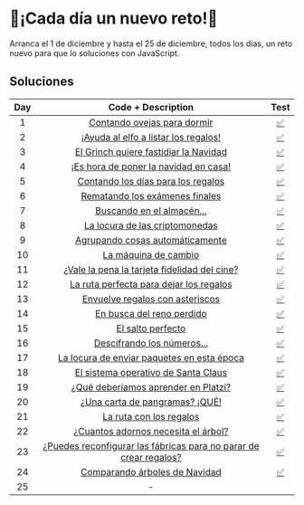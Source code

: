 # 🎄¡Cada día un nuevo reto!🎄

Arranca el 1 de diciembre y hasta el 25 de diciembre, todos los días, un reto nuevo para que lo soluciones con JavaScript.

## Soluciones


| Day |                                                         Code + Description                                                         |                                   Test                                   |
| :---: | :----------------------------------------------------------------------------------------------------------------------------------: | :------------------------------------------------------------------------: |
|  1  |                     [Contando ovejas para dormir](https://github.com/carlos-chacon/adventjs/blob/main/src/day01.js)                     | [✅](https://github.com/carlos-chacon/adventjs/blob/main/tests/day01.test.js) |
|  2  |                [¡Ayuda al elfo a listar los regalos!](https://github.com/carlos-chacon/adventjs/blob/main/src/day02.js)                | [✅](https://github.com/carlos-chacon/adventjs/blob/main/tests/day02.test.js) |
|  3  |                [El Grinch quiere fastidiar la Navidad](https://github.com/carlos-chacon/adventjs/blob/main/src/day03.js)                | [✅](https://github.com/carlos-chacon/adventjs/blob/main/tests/day03.test.js) |
|  4  |               [¡Es hora de poner la navidad en casa!](https://github.com/carlos-chacon/adventjs/blob/main/src/day04.js)               | [✅](https://github.com/carlos-chacon/adventjs/blob/main/tests/day04.test.js) |
|  5  |                 [Contando los días para los regalos](https://github.com/carlos-chacon/adventjs/blob/main/src/day05.js)                 | [✅](https://github.com/carlos-chacon/adventjs/blob/main/tests/day05.test.js) |
|  6  |                   [Rematando los exámenes finales](https://github.com/carlos-chacon/adventjs/blob/main/src/day06.js)                   | [✅](https://github.com/carlos-chacon/adventjs/blob/main/tests/day06.test.js) |
|  7  |                     [Buscando en el almacén...](https://github.com/carlos-chacon/adventjs/blob/main/src/day07.js)                     | [✅](https://github.com/carlos-chacon/adventjs/blob/main/tests/day07.test.js) |
|  8  |                   [La locura de las criptomonedas](https://github.com/carlos-chacon/adventjs/blob/main/src/day08.js)                   | [✅](https://github.com/carlos-chacon/adventjs/blob/main/tests/day08.test.js) |
|  9  |                  [Agrupando cosas automáticamente](https://github.com/carlos-chacon/adventjs/blob/main/src/day09.js)                  | [✅](https://github.com/carlos-chacon/adventjs/blob/main/tests/day09.test.js) |
| 10 |                        [La máquina de cambio](https://github.com/carlos-chacon/adventjs/blob/main/src/day10.js)                        | [✅](https://github.com/carlos-chacon/adventjs/blob/main/tests/day10.test.js) |
| 11 |            [¿Vale la pena la tarjeta fidelidad del cine?](https://github.com/carlos-chacon/adventjs/blob/main/src/day11.js)            | [✅](https://github.com/carlos-chacon/adventjs/blob/main/tests/day11.test.js) |
| 12 |               [La ruta perfecta para dejar los regalos](https://github.com/carlos-chacon/adventjs/blob/main/src/day12.js)               | [✅](https://github.com/carlos-chacon/adventjs/blob/main/tests/day12.test.js) |
| 13 |                   [Envuelve regalos con asteriscos](https://github.com/carlos-chacon/adventjs/blob/main/src/day13.js)                   | [✅](https://github.com/carlos-chacon/adventjs/blob/main/tests/day13.test.js) |
| 14 |                      [En busca del reno perdido](https://github.com/carlos-chacon/adventjs/blob/main/src/day14.js)                      | [✅](https://github.com/carlos-chacon/adventjs/blob/main/tests/day14.test.js) |
| 15 |                          [El salto perfecto](https://github.com/carlos-chacon/adventjs/blob/main/src/day15.js)                          | [✅](https://github.com/carlos-chacon/adventjs/blob/main/tests/day15.test.js) |
| 16 |                     [Descifrando los números...](https://github.com/carlos-chacon/adventjs/blob/main/src/day16.js)                     | [✅](https://github.com/carlos-chacon/adventjs/blob/main/tests/day16.test.js) |
| 17 |             [La locura de enviar paquetes en esta época](https://github.com/carlos-chacon/adventjs/blob/main/src/day17.js)             | [✅](https://github.com/carlos-chacon/adventjs/blob/main/tests/day17.test.js) |
| 18 |                 [El sistema operativo de Santa Claus](https://github.com/carlos-chacon/adventjs/blob/main/src/day18.js)                 | [✅](https://github.com/carlos-chacon/adventjs/blob/main/tests/day18.test.js) |
| 19 |               [¿Qué deberíamos aprender en Platzi?](https://github.com/carlos-chacon/adventjs/blob/main/src/day19.js)               | [✅](https://github.com/carlos-chacon/adventjs/blob/main/tests/day19.test.js) |
| 20 |                  [¿Una carta de pangramas? ¡QUÉ!](https://github.com/carlos-chacon/adventjs/blob/main/src/day20.js)                  | [✅](https://github.com/carlos-chacon/adventjs/blob/main/tests/day20.test.js) |
| 21 |                       [La ruta con los regalos](https://github.com/carlos-chacon/adventjs/blob/main/src/day21.js)                       | [✅](https://github.com/carlos-chacon/adventjs/blob/main/tests/day21.test.js) |
| 22 |                [¿Cuantos adornos necesita el árbol?](https://github.com/carlos-chacon/adventjs/blob/main/src/day22.js)                | [✅](https://github.com/carlos-chacon/adventjs/blob/main/tests/day22.test.js) |
| 23 | [¿Puedes reconfigurar las fábricas para no parar de crear regalos?](https://github.com/carlos-chacon/adventjs/blob/main/src/day23.js) | [✅](https://github.com/carlos-chacon/adventjs/blob/main/tests/day23.test.js) |
| 24 | [Comparando árboles de Navidad](https://github.com/carlos-chacon/adventjs/blob/main/src/day24.js) | [✅](https://github.com/carlos-chacon/adventjs/blob/main/tests/day24.test.js) |
| 25 |                                                                 -                                                                 |                                                                          |
